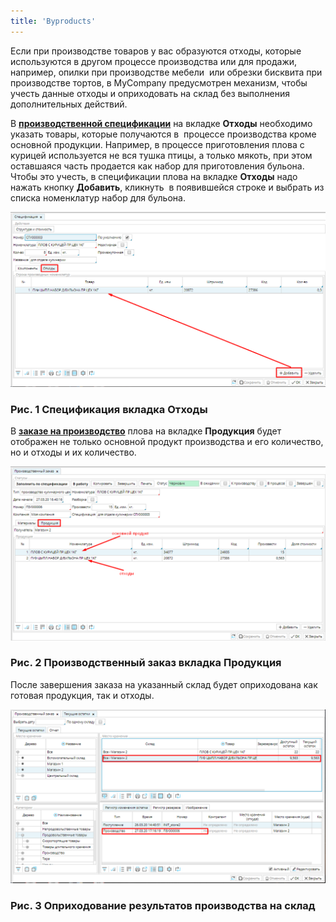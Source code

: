 ```yaml
---
title: 'Byproducts'
---
```


Если при производстве товаров у вас образуются отходы, которые используются в другом процессе производства или для продажи, например, опилки при производстве мебели  или обрезки бисквита при производстве тортов, в MyCompany предусмотрен механизм, чтобы учесть данные отходы и оприходовать на склад без выполнения дополнительных действий. 

В [**производственной спецификации**](Bills_of_Materials.md) на вкладке **Отходы** необходимо указать товары, которые получаются в  процессе производства кроме основной продукции. Например, в процессе приготовления плова с курицей используется не вся тушка птицы, а только мякоть, при этом оставшаяся часть продается как набор для приготовления бульона. Чтобы это учесть, в спецификации плова на вкладке **Отходы** надо нажать кнопку **Добавить**, кликнуть  в появившейся строке и выбрать из списка номенклатур набор для бульона.

![](attachments/12812350/12812353.png)

### Рис. 1 Спецификация вкладка Отходы

  

В **[заказе на производство](Manufacturing_order.md)** плова на вкладке **Продукция** будет отображен не только основной продукт производства и его количество, но и отходы и их количество.

![](attachments/12812350/12812352.png)

### Рис. 2 Производственный заказ вкладка Продукция

  

После завершения заказа на указанный склад будет оприходована как готовая продукция, так и отходы.

![](attachments/12812350/12812351.png)

### Рис. 3 Оприходование результатов производства на склад

  

  


